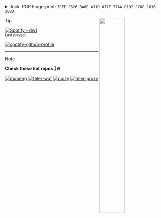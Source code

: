 <details>
<summary>:lock: PGP Fingerprint: <code>3EFE F626 BA6E A31D 037F 77AA D192 CC08 1616 30BD</code></summary>

```
-----BEGIN PGP PUBLIC KEY BLOCK-----
KeyID: D192CC08161630BD

mQINBGMXmXEBEACoxh0uhXJ/NA40iGiOYNob+IHU4/Ll1CBcNJHtDAjOiH7FaOzu
HMxkuEsS49KLojUX9jkHAMutdV2e7pI+HEwWnS4VwNsP0p80Da7sZP7yZ/GWHCeW
ft1tZ9HfP8oxtN4zliCsTejQElHQGfKJSOGxsDtGa8J9Oys8PBZETWVXrzIiYIdY
VRYEN3kVyO4xpIzo7OnyfNPUezIVReN4xnj6X7oo145c/Ocg0ON3hmMbB/QhbTSQ
3diDa5SpagtidLE/MCjnCDAdIlG+5ZSMIrglPs2oLvQ7iiiVyTOSZ3qq9bXiCV6C
sXs04S0AnnLPN+PvPIyy3PU/OM0TUMNS1Oo2I1cUZ6KlfmO0dYtpXPyiG8bsfdNT
fRDoP8TXtjIL51gUaL8wjw77EhsoZ8UTz5cVRWY2A3DO/K2l+htho2TRubso9Oez
daoXRpz3h1PKa2qbDL2iYD6KccXfM+AR2yEHI6cF34CEnHaemr3KAs+SaM38aXwx
aCkBMaZa96W4bvQJRCVUVIbwcO1etrOGja4LP3OS/FPjnlm1F2aOQchOPGBr3MM+
LjNJwvQOvdQ7uSnLJ/oHCGAiRPVZlwOnJWdcEk32izk92TljKIYVNwZG8rhWLNQk
R7QPPHqVQlj9c3yyqcOzj/1SUlJ7GzAgC0wHmOSiSRLWV1DKCWQMd/IDWwARAQAB
tB5Ed2kgU2lzd2FudG8gKGdpdCkgPG1lQGR3MS5pbz6JAk4EEwEKADgWIQQ+/vYm
um6jHQN/d6rRkswIFhYwvQUCYxeZcQIbAwULCQgHAgYVCgkICwIEFgIDAQIeAQIX
gAAKCRDRkswIFhYwvUtBD/9PLtBzMaV7uoHaNannXyVgg8d6LzePTr+EpEHSYpqS
icU335rGs24kDOIQbVOl5l7dE/EnOPp7AYF5xHr/eGqgYrTuwBMuvwdBNFSBejJs
00raFRwZMd1PA3MTIhBfypg2lDdKrbkilsrZBjaWcLX0Es6NN62f15Ff0eyt1KSE
Gwkt2OTrKdYC+6Gj3LRm46jY5ACIgpoxxk9Y/HHALK4+wY/zn3LKf88Kj5iavidA
y8MhAV0bJBrZGPhPuNwvI98W1neNU9Gh2y0bvgxFbs/YizsOHl5K0wBxrPFQxUYy
QO+yeB3NpGUD0e66GsR3cWx7fmjNkq9syzOa5dYmwlr/7+R8KHzM76xdPbchuuYV
7HzhS2pRLyOKWPHaGypyEj5AmW3y6WovyPm+Ru/Fnlr2fS/zKvMuWIHOcmHLu8aK
AQ2SZ29Jb4YHE9oVW9wsMLeaFVd+0+b8gFpKMy2sh3CYujRzTVFG0IlgrPJxGy7O
6V5XaAqGI777JTwdcPzIsNgepMQN5OEqQlHWfFAyR7kw4Smqo6yN3O9kYqafCBE1
1wyOMhFY1CDbgrblQrFuLnSYjnGNeucHx6FX3jjEe4Wm6H/Ul/4MoPJpbgDolLcl
CICNMpTS36xyBwhETOqP0XjQG8yBra5ZG9zY3tIYz6mKESlEa2LlaRpnVOFi2fOY
frkCDQRjF5lxARAAobVmjg87F7JuJFVMN+Fm+4BVUb9XNsmbkBHlNoBsyKrSaGp2
gxi1eUsCVnarJ0fO6rFrz2tvBFic9hfU7pIaKNATs4bK8hO3reU18Z/xPUWlQU97
tYckMyGBv97HQ1Brb45p4g6aFCtQB48rW2E7XFI4CAm6GxfWD9sVKp4jypJHoZl1
5wilTsGK44bYOHnakQo4NVmynKbRt+1/4CsW2BxTwklWp4K9jtgSUigV8GE6yDIy
FAliSrLZAZUNkoMYTpMp3R6q9ECWBN4VRV2nQyUae+WyEUQOfvQ7jW9J6xGU1fOy
Y0HjSQt4t6OucZtrt4LyrAA7+Z0B4BAno69OgiY5NPf/BbfGs8WnLCMY36EK1FIy
LY/nWRIgf258fLo5Bbd/gzNNfoz7Bh3gQ/0mJfcRceyKIsEG9pHjbelxMZ2LmgsC
RTdAs5+NuEbKWujM+5CgSML72qQ2KEXJxCf2EyjwAHkGDiUAT44Y/zqGNfhZHJnO
V49uut+YCKB+MUdtAHE5viM5KgUgqznBj+7wwDX88BeWcJAPxVXEkrs2mIQXnCyS
vr8eW2aKuPPyYGB02AgLi1OLX9Xd75BVwCPoNgcR01nU9PHReAag0HDdzDl7kMag
3C9r3z8Q+JQJm1RYEmrwdI4CB+l4IaQEAbkgldJjfTbnKVV1nHiH9D+Vc2UAEQEA
AYkCNgQYAQoAIBYhBD7+9ia6bqMdA393qtGSzAgWFjC9BQJjF5lxAhsMAAoJENGS
zAgWFjC9160QAJbzlSCyIf0zfdjgnwZ9JqOon7oB0hKTJg9vqjAZtXDohWW2hDRC
b3vp/ij2nEmAFAbNn4Ut7nmkGIjBAcxXiWLfL4oavkLQ5bQbxQ0E3R7VBTUB2dga
Msd51NOVV+yWA/ueNNvkunZ0W9xsxJgOhQRILG2RjjCcQ2bFvHeOhN5U42lhqSJo
+CNdUfGMRBPggRtjsPP1hhMKICkjiezCqz7G4GvfoStM7fig0DU1cUV7jwdMMnSX
0yiYTwXjOCOh+KlDAiGyIcBtD+sj8S27rtONHTWyhr7AoNDplNtVwCtchDxflvkN
6ly6C3sgsZyKJW1hjLvQuUCnIJDIS9H0LpXOKd3QIATe4VyQtvZlZwefI3NDhqqG
O1lXkY91nLslmTTV45Yc5MhKydWRNv/DvJM+7GEiCQijrcahCLHLbPGJcZf/SIcH
aGvNjdsfWytVePcOORXU4JyWh1tbDF4p3D7Gc0OMvFFTYzOoAAxKdVzZomv5mGD5
/AeQs5IZoWad765WLEtIsBn5n+aR/HZirEIldyRSACEHwXn1hxs/0dBE2aCH4/Ry
0SgmNd+OLrhz0Vi4/j9jnU0IxCa44HH/58xgiIB52qxD2TkyC/NasWGHdlKlYANw
uDU6cbA4HflnGe2Zkt2PMXSitj4PsDUc8rUVNfyCBfj/mz/YjVMtVmcX
=ks+t

              .__....._             _.....__,
               .": o :':         ;': o :".
               `. `-' .'.       .'. `-' .'
                  `---'             `---'
   
       _...----...      ...   ...      ...----..._
    .-'__..-""'----    `.  `"`  .'    ----'""-..__`-.
   '.-'   _.--"""'       `-._.-'       '"""--._   `-.`
   '  .-"'                  :                  `"-.  `
     '   `.              _.'"'._              .'   `
           `.       ,.-'"       "'-.,       .'
             `.                           .'
               `-._                   _.-'
                   `"'--...___...--'"`

-----END PGP PUBLIC KEY BLOCK-----
```
</details>

<a href="#"><img src="https://pbs.twimg.com/media/FpWfy4yXoAEHy1I?format=jpg&name=large" align="right" width="40%"></a>

> [!TIP]
> [![Spotify - dw1](https://img.shields.io/badge/Spotify-dw1-2ea44f?logo=spotify)](https://open.spotify.com/artist/5wuq9dt3Z9OcshIezGc4iI)<br>
> <sub>Last played:</sub><br>
> <!-- [![last - played](https://img.shields.io/badge/last-played-2ea44f?logo=spotify)](https://spotify-github-profile.vercel.app/api/view?uid=jp55czt2a9gy4tnhufh9qdza4&redirect=true) -->
> [![spotify-github-profile](https://spotify-github-profile.vercel.app/api/view?uid=jp55czt2a9gy4tnhufh9qdza4&cover_image=true&theme=natemoo-re&show_offline=false&background_color=000000&interchange=false&bar_color=53b14f&bar_color_cover=false)](https://spotify-github-profile.vercel.app/api/view?uid=jp55czt2a9gy4tnhufh9qdza4&redirect=true)

---

> [!NOTE]
> **Check these hot repos 🥵‎️‍🔥**
>
> [![mubeng](https://github-readme-stats.vercel.app/api/pin/?username=kitabisa&repo=mubeng&theme=transparent)](https://github.com/kitabisa/mubeng)
> [![teler-waf](https://github-readme-stats.vercel.app/api/pin/?username=kitabisa&repo=teler-waf&theme=transparent)](https://github.com/kitabisa/teler-waf)
> [![noizy](https://github-readme-stats.vercel.app/api/pin/?username=dwisiswant0&repo=noizy&theme=transparent)](https://github.com/dwisiswant0/noizy)
> [![teler-proxy](https://github-readme-stats.vercel.app/api/pin/?username=kitabisa&repo=teler-proxy&theme=transparent)](https://github.com/kitabisa/teler-proxy)
